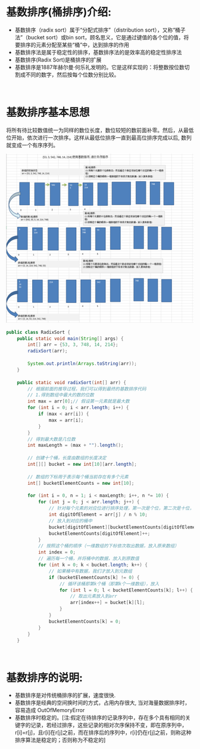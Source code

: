 # 基数排序(桶排序)介绍:

-   基数排序（radix sort）属于“分配式排序”（distribution sort），又称“桶子法”（bucket sort）或bin sort，顾名思义，它是通过键值的各个位的值，将要排序的元素分配至某些“桶”中，达到排序的作用
-   基数排序法是属于稳定性的排序，基数排序法的是效率高的稳定性排序法
-   基数排序(Radix Sort)是桶排序的扩展
-   基数排序是1887年赫尔曼·何乐礼发明的。它是这样实现的：将整数按位数切割成不同的数字，然后按每个位数分别比较。



<br/>

# 基数排序基本思想

将所有待比较数值统一为同样的数位长度，数位较短的数前面补零。然后，从最低位开始，依次进行一次排序。这样从最低位排序一直到最高位排序完成以后, 数列就变成一个有序序列。

![基数排序图文说明](attachment/基数排序图文说明.png)

```java
public class RadixSort {
    public static void main(String[] args) {
        int[] arr = {53, 3, 748, 14, 214};
        radixSort(arr);

        System.out.println(Arrays.toString(arr));
    }

    public static void radixSort(int[] arr) {
        // 根据前面的推导过程，我们可以得到最终的基数排序代码
        // 1.得到数组中最大的数的位数
        int max = arr[0];// 假设第一元素就是最大数
        for (int i = 0; i < arr.length; i++) {
            if (max < arr[i]) {
                max = arr[i];
            }
        }
        // 得到最大数是几位数
        int maxLength = (max + "").length();
		
        // 创建十个桶，长度由数组的长度决定
        int[][] bucket = new int[10][arr.length];
		
        // 数组的下标用于表示每个桶当前存在有多个元素
        int[] bucketElementCounts = new int[10];

        for (int i = 0, n = 1; i < maxLength; i++, n *= 10) {
            for (int j = 0; j < arr.length; j++) {
                // 针对每个元素的对应位进行排序处理，第一次是个位，第二次是十位，第三次是百位....
                int digitOfElement = arr[j] / n % 10;
                // 放入到对应的桶中
                bucket[digitOfElement][bucketElementCounts[digitOfElement]] = arr[j];
                bucketElementCounts[digitOfElement]++;
            }
            // 按照这个桶的顺序（一维数组的下标依次取出数据，放入原来数组）
            int index = 0;
            // 遍历每一个桶，并将桶中的数据，放入到原数值
            for (int k = 0; k < bucket.length; k++) {
                // 如果桶中有数据，我们才放入到元数组
                if (bucketElementCounts[k] != 0) {
                    // 循环该桶即第k个桶（即第k个一维数组），放入
                    for (int l = 0; l < bucketElementCounts[k]; l++) {
                        // 取出元素放入到arr
                        arr[index++] = bucket[k][l];
                    }
                }
                bucketElementCounts[k] = 0;
            }
        }
    }
```

<br/>

# 基数排序的说明:

- 基数排序是对传统桶排序的扩展，速度很快.
- 基数排序是经典的空间换时间的方式，占用内存很大, 当对海量数据排序时，容易造成 OutOfMemoryError
- 基数排序时稳定的。[注:假定在待排序的记录序列中，存在多个具有相同的关键字的记录，若经过排序，这些记录的相对次序保持不变，即在原序列中，r[i]=r[j]，且r[i]在r[j]之前，而在排序后的序列中，r[i]仍在r[j]之前，则称这种排序算法是稳定的；否则称为不稳定的]
